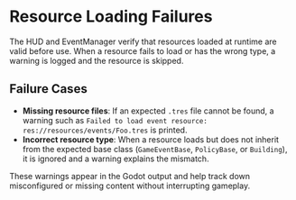 # Resource Loading Failures

The HUD and EventManager verify that resources loaded at runtime are valid before use. When a resource fails to load or has the wrong type, a warning is logged and the resource is skipped.

## Failure Cases

- **Missing resource files**: If an expected `.tres` file cannot be found, a warning such as `Failed to load event resource: res://resources/events/Foo.tres` is printed.
- **Incorrect resource type**: When a resource loads but does not inherit from the expected base class (`GameEventBase`, `PolicyBase`, or `Building`), it is ignored and a warning explains the mismatch.

These warnings appear in the Godot output and help track down misconfigured or missing content without interrupting gameplay.
